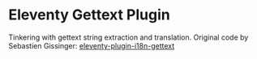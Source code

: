 # Eleventy Gettext Plugin

Tinkering with gettext string extraction and translation.
Original code by Sebastien Gissinger: [eleventy-plugin-i18n-gettext](https://github.com/sgissinger/eleventy-plugin-i18n-gettext)
